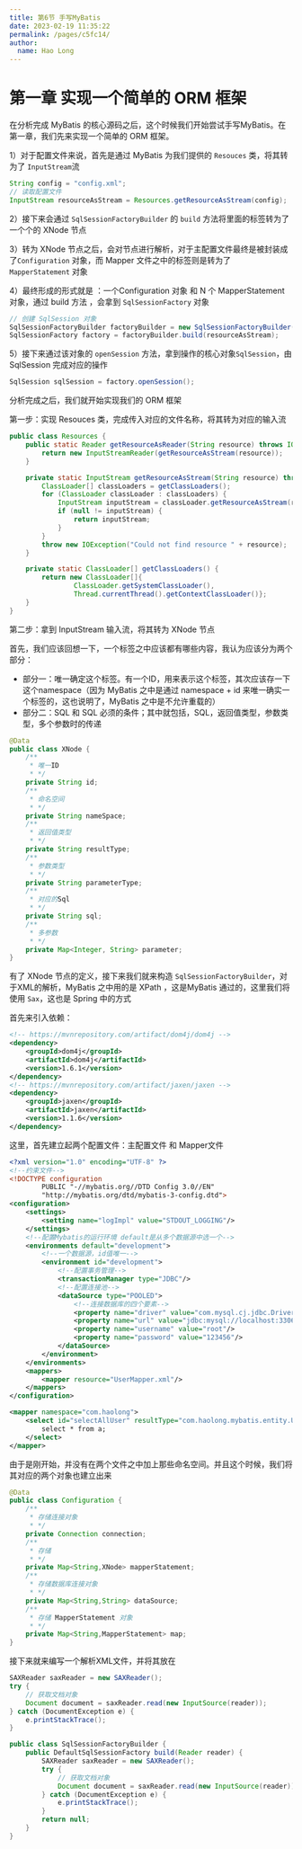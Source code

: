 ```yaml
---
title: 第6节 手写MyBatis
date: 2023-02-19 11:35:22
permalink: /pages/c5fc14/
author: 
  name: Hao Long
---
```

# 第一章 实现一个简单的 ORM 框架

在分析完成 MyBatis 的核心源码之后，这个时候我们开始尝试手写MyBatis。在第一章，我们先来实现一个简单的 ORM 框架。

1）对于配置文件来说，首先是通过  MyBatis 为我们提供的 `Resouces` 类，将其转为了 `InputStream`流

```java
String config = "config.xml";
// 读取配置文件
InputStream resourceAsStream = Resources.getResourceAsStream(config);
```

2）接下来会通过 `SqlSessionFactoryBuilder` 的 `build` 方法将里面的标签转为了一个个的 XNode 节点

3）转为 XNode 节点之后，会对节点进行解析，对于主配置文件最终是被封装成了`Configuration` 对象，而 Mapper 文件之中的标签则是转为了 `MapperStatement` 对象

4）最终形成的形式就是 ：一个Configuration 对象 和 N 个 MapperStatement 对象，通过 build 方法 ，会拿到 `SqlSessionFactory` 对象

```java
// 创建 SqlSession 对象
SqlSessionFactoryBuilder factoryBuilder = new SqlSessionFactoryBuilder();
SqlSessionFactory factory = factoryBuilder.build(resourceAsStream);
```

5）接下来通过该对象的 `openSession` 方法，拿到操作的核心对象`SqlSession`，由 SqlSession 完成对应的操作

```java
SqlSession sqlSession = factory.openSession();
```

分析完成之后，我们就开始实现我们的 ORM 框架

第一步：实现 Resouces 类，完成传入对应的文件名称，将其转为对应的输入流

```java
public class Resources {
    public static Reader getResourceAsReader(String resource) throws IOException {
        return new InputStreamReader(getResourceAsStream(resource));
    }

    private static InputStream getResourceAsStream(String resource) throws IOException {
        ClassLoader[] classLoaders = getClassLoaders();
        for (ClassLoader classLoader : classLoaders) {
            InputStream inputStream = classLoader.getResourceAsStream(resource);
            if (null != inputStream) {
                return inputStream;
            }
        }
        throw new IOException("Could not find resource " + resource);
    }

    private static ClassLoader[] getClassLoaders() {
        return new ClassLoader[]{
                ClassLoader.getSystemClassLoader(),
                Thread.currentThread().getContextClassLoader()};
    }
}
```

第二步：拿到 InputStream 输入流，将其转为 XNode 节点

首先，我们应该回想一下，一个标签之中应该都有哪些内容，我认为应该分为两个部分：

- 部分一：唯一确定这个标签。有一个ID，用来表示这个标签，其次应该存一下这个namespace（因为 MyBatis 之中是通过 namespace + id 来唯一确实一个标签的，这也说明了，MyBatis 之中是不允许重载的）
- 部分二：SQL 和 SQL 必须的条件；其中就包括，SQL，返回值类型，参数类型，多个参数时的传递

```java
@Data
public class XNode {
    /**
     * 唯一ID
     * */
    private String id;
    /**
     * 命名空间
     * */
    private String nameSpace;
    /**
     * 返回值类型
     * */
    private String resultType;
    /**
     * 参数类型
     * */
    private String parameterType;
    /**
     * 对应的Sql
     * */
    private String sql;
    /**
     * 多参数
     * */
    private Map<Integer, String> parameter;
}
```

有了 XNode 节点的定义，接下来我们就来构造 `SqlSessionFactoryBuilder`，对于XML的解析，MyBatis 之中用的是 XPath ，这是MyBatis 通过的，这里我们将使用 `Sax`，这也是 Spring 中的方式

首先来引入依赖：

```xml
<!-- https://mvnrepository.com/artifact/dom4j/dom4j -->
<dependency>
    <groupId>dom4j</groupId>
    <artifactId>dom4j</artifactId>
    <version>1.6.1</version>
</dependency>
<!-- https://mvnrepository.com/artifact/jaxen/jaxen -->
<dependency>
    <groupId>jaxen</groupId>
    <artifactId>jaxen</artifactId>
    <version>1.1.6</version>
</dependency>
```

这里，首先建立起两个配置文件：主配置文件 和 Mapper文件

```xml
<?xml version="1.0" encoding="UTF-8" ?>
<!--约束文件-->
<!DOCTYPE configuration
        PUBLIC "-//mybatis.org//DTD Config 3.0//EN"
        "http://mybatis.org/dtd/mybatis-3-config.dtd">
<configuration>
    <settings>
        <setting name="logImpl" value="STDOUT_LOGGING"/>
    </settings>
    <!--配置Mybatis的运行环境 default是从多个数据源中选一个-->
    <environments default="development">
        <!--一个数据源，id值唯一-->
        <environment id="development">
            <!--配置事务管理-->
            <transactionManager type="JDBC"/>
            <!--配置连接池-->
            <dataSource type="POOLED">
                <!--连接数据库的四个要素-->
                <property name="driver" value="com.mysql.cj.jdbc.Driver"/>
                <property name="url" value="jdbc:mysql://localhost:3306 /frame?serverTimezone=GMT%2B8"/>
                <property name="username" value="root"/>
                <property name="password" value="123456"/>
            </dataSource>
        </environment>
    </environments>
    <mappers>
        <mapper resource="UserMapper.xml"/>
    </mappers>
</configuration>
```

```xml
<mapper namespace="com.haolong">
    <select id="selectAllUser" resultType="com.haolong.mybatis.entity.User">
        select * from a;
    </select>
</mapper>
```

由于是刚开始，并没有在两个文件之中加上那些命名空间。并且这个时候，我们将其对应的两个对象也建立出来

```java
@Data
public class Configuration {
    /**
     * 存储连接对象
     * */
    private Connection connection;
    /**
     * 存储
     * */
    private Map<String,XNode> mapperStatement;
    /**
     * 存储数据库连接对象
     * */
    private Map<String,String> dataSource;
    /**
     * 存储 MapperStatement 对象
     * */
    private Map<String,MapperStatement> map;
}
```





接下来就来编写一个解析XML文件，并将其放在

```java
SAXReader saxReader = new SAXReader();
try {
    // 获取文档对象
    Document document = saxReader.read(new InputSource(reader));
} catch (DocumentException e) {
    e.printStackTrace();
}
```



```java
public class SqlSessionFactoryBuilder {
    public DefaultSqlSessionFactory build(Reader reader) {
        SAXReader saxReader = new SAXReader();
        try {
            // 获取文档对象
            Document document = saxReader.read(new InputSource(reader));
        } catch (DocumentException e) {
            e.printStackTrace();
        }
        return null;
    }
}
```





 

